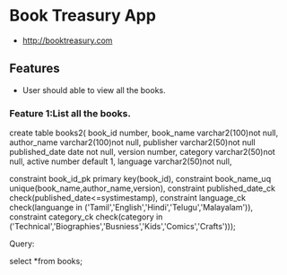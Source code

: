 # Book Treasury App
* http://booktreasury.com

## Features
* User should able to view all the books.

### Feature 1:List all the books.

create table books2(
book_id number,
book_name varchar2(100)not null,
author_name varchar2(100)not null,
publisher varchar2(50)not null
published_date date not null,
version number,
category varchar2(50)not null,
active number default 1,
language varchar2(50)not null,

constraint book_id_pk primary key(book_id),
constraint book_name_uq unique(book_name,author_name,version),
constraint published_date_ck check(published_date<=systimestamp),
constraint language_ck check(languange in ('Tamil','English','Hindi','Telugu','Malayalam')),
constraint category_ck check(category in ('Technical','Biographies','Busniess','Kids','Comics','Crafts')));

Query:

select *from books;
